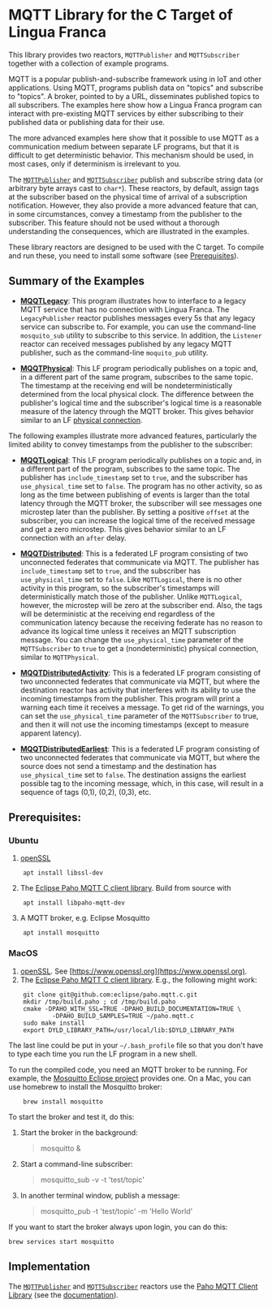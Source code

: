 # MQTT Library for the C Target of Lingua Franca

This library provides two reactors, `MQTTPublisher` and `MQTTSubscriber` together with a collection
of example programs.

MQTT is a popular publish-and-subscribe framework using in IoT and other applications. Using MQTT, programs publish data on "topics" and subscribe to "topics". A broker, pointed to by a URL, disseminates published topics to all subscribers. The examples here show how a Lingua Franca program can interact with pre-existing MQTT services by either subscribing to their published data or publishing data for their use.

The more advanced examples here show that it possible to use MQTT as a communication medium between separate LF programs, but that it is difficult to get deterministic behavior. This mechanism should be used, in most cases, only if determinism is irrelevant to you.

The [`MQTTPublisher`](src/lib/MQTTPublisher.lf) and [`MQTTSubscriber`](src/lib/MQTTSubscriber.lf) publish and subscribe string data (or arbitrary byte arrays cast to `char*`). These reactors, by default, assign tags at the subscriber based on the physical time of arrival of a subscription notification. However, they also provide a more advanced feature that can, in some circumstances, convey a timestamp from the publisher to the subscriber.  This feature should not be used without a thorough understanding the consequences, which are illustrated in the examples. 

These library reactors are designed to be used with the C target. To compile and run these, you need to install some software (see [Prerequisites](#prerequisites)). 

## Summary of the Examples

* **[MQQTLegacy](https://github.com/lf-lang/examples-lingua-franca/blob/main/C/src/MQTT/MQTTLegacy.lf)**: This program illustrates how to interface to a legacy MQTT service that has no connection with Lingua Franca. The `LegacyPublisher` reactor publishes messages every 5s that any legacy service can subscribe to. For example, you can use the command-line `mosquito_sub` utility to subscribe to this service. In addition, the `Listener` reactor can received messages published by any legacy MQTT publisher, such as the command-line `moquito_pub` utility.

* **[MQQTPhysical](https://github.com/lf-lang/examples-lingua-franca/blob/main/C/src/MQTT/MQTTPhysical.lf)**: This LF program periodically publishes on a topic and, in a different part of the same program, subscribes to the same topic. The timestamp at the receiving end will be nondeterministically determined from the local physical clock. The difference between the publisher's logical time and the subscriber's logical time is a reasonable measure of the latency through the MQTT broker. This gives behavior similar to an LF [physical connection](https://www.lf-lang.org/docs/handbook/composing-reactors?target=c#physical-connections).

The following examples illustrate more advanced features, particularly the limited ability to convey timestamps from the publisher to the subscriber:

* **[MQQTLogical](https://github.com/lf-lang/examples-lingua-franca/blob/main/C/src/MQTT/MQTTLogical.lf)**: This LF program periodically publishes on a topic and, in a different part of the program, subscribes to the same topic. The publisher has `include_timestamp` set to `true`, and the subscriber has `use_physical_time` set to `false`. The program has no other activity, so as long as the time between publishing of events is larger than the total latency through the MQTT broker, the subscriber will see messages one microstep later than the publisher.  By setting a positive `offset` at the subscriber, you can increase the logical time of the received message and get a zero microstep. This gives behavior similar to an LF connection with an `after` delay.

* **[MQQTDistributed](https://github.com/lf-lang/examples-lingua-franca/blob/main/C/src/MQTT/MQTTDistributed.lf)**: This is a federated LF program consisting of two unconnected federates that communicate via MQTT. The publisher has `include_timestamp` set to `true`, and the subscriber has `use_physical_time` set to `false`.  Like `MQTTLogical`, there is no other activity in this program, so the subscriber's timestamps will deterministically match those of the publisher. Unlike `MQTTLogical`, however, the microstep will be zero at the subscriber end. Also, the tags will be deterministic at the receiving end regardless of the communication latency because the receiving federate has no reason to advance its logical time unless it receives an MQTT subscription message. You can change the `use_physical_time` parameter of the `MQTTSubscriber` to `true` to get a (nondeterministic) physical connection, similar to `MQTTPhysical`. 

* **[MQQTDistributedActivity](https://github.com/lf-lang/examples-lingua-franca/blob/main/C/src/MQTT/MQQTDistributedActivity.lf)**: This is a federated LF program consisting of two unconnected federates that communicate via MQTT, but where the destination reactor has activity that interferes with its ability to use the incoming timestamps from the publisher.  This program will print a warning each time it receives a message. To get rid of the warnings, you can set the `use_physical_time` parameter of the `MQTTSubscriber` to true, and then it will not use the incoming timestamps (except to measure apparent latency).

* **[MQQTDistributedEarliest](https://github.com/lf-lang/examples-lingua-franca/blob/main/C/src/MQTT/MQQTDistributedEarliest.lf)**: This is a federated LF program consisting of two unconnected federates that communicate via MQTT, but where the source does not send a timestamp and the destination has `use_physical_time` set to `false`.  The destination assigns the earliest possible tag to the incoming
message, which, in this case, will result in a sequence of tags (0,1), (0,2), (0,3), etc.

## Prerequisites:

### Ubuntu
1. [openSSL](https://github.com/openssl/openssl.git)
```shell
    apt install libssl-dev
```

2. The [Eclipse Paho MQTT C client library](https://github.com/eclipse/paho.mqtt.c). Build from source with
```shell
    apt install libpaho-mqtt-dev
```

3. A MQTT broker, e.g. Eclipse Mosquitto
```shell
    apt install mosquitto
```

### MacOS
1. [openSSL](https://github.com/openssl/openssl.git). See [https://www.openssl.org](https://www.openssl.org).
2. The [Eclipse Paho MQTT C client library](https://github.com/eclipse/paho.mqtt.c). E.g., the following might work:

```shell
    git clone git@github.com:eclipse/paho.mqtt.c.git
    mkdir /tmp/build.paho ; cd /tmp/build.paho
    cmake -DPAHO_WITH_SSL=TRUE -DPAHO_BUILD_DOCUMENTATION=TRUE \
    		-DPAHO_BUILD_SAMPLES=TRUE ~/paho.mqtt.c
    sudo make install
    export DYLD_LIBRARY_PATH=/usr/local/lib:$DYLD_LIBRARY_PATH
```

The last line could be put in your `~/.bash_profile` file so that you don't have to type each time you run the LF program in a new shell.

To run the compiled code, you need an MQTT broker to be running. For example, the [Mosquitto Eclipse project](https://mosquitto.org/download/) provides one. On a Mac, you can use homebrew to install the Mosquitto broker:
```shell
    brew install mosquitto
```
To start the broker and test it, do this:

1. Start the broker in the background:

    > mosquitto &
    
2. Start a command-line subscriber:

    > mosquitto_sub -v -t 'test/topic'
    
3. In another terminal window, publish a message:

    > mosquitto_pub -t 'test/topic' -m 'Hello World'

If you want to start the broker always upon login, you can do this:

```shell
brew services start mosquitto
```

## Implementation

The [`MQTTPublisher`](src/lib/MQTTPublisher.lf) and [`MQTTSubscriber`](src/lib/MQTTSubscriber.lf) reactors use the [Paho MQTT Client Library](https://github.com/eclipse/paho.mqtt.c) (see the [documentation](https://www.eclipse.org/paho/files/mqttdoc/MQTTClient/html/_m_q_t_t_client_8h.html)).
